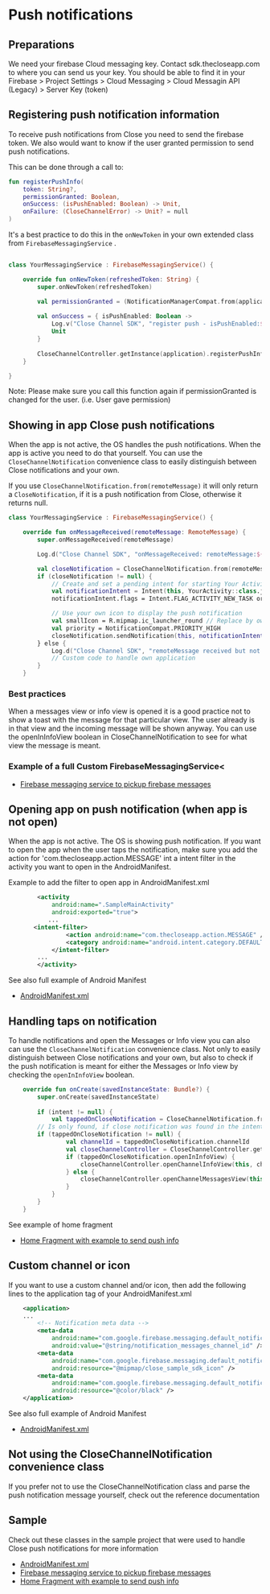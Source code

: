 # Push notifications

## Preparations

We need your firebase Cloud messaging key. Contact sdk.thecloseapp.com to where you can send us your key.
You should be able to find it in your Firebase > Project Settings > Cloud Messaging > Cloud Messagin API (Legacy) > Server Key (token)

## Registering push notification information

To receive push notifications from Close you need to send the firebase token. We also would want to know if the user granted permission to send push notifications.

This can be done through a call to:

```kotlin
fun registerPushInfo(
    token: String?, 
    permissionGranted: Boolean, 
    onSuccess: (isPushEnabled: Boolean) -> Unit, 
    onFailure: (CloseChannelError) -> Unit? = null
)
```

It's a best practice to do this in the `onNewToken` in your own extended class from `FirebaseMessagingService` .

```kotlin

class YourMessagingService : FirebaseMessagingService() {

    override fun onNewToken(refreshedToken: String) {
        super.onNewToken(refreshedToken)

        val permissionGranted = (NotificationManagerCompat.from(application).areNotificationsEnabled())
        
        val onSuccess = { isPushEnabled: Boolean ->
            Log.v("Close Channel SDK", "register push - isPushEnabled:${isPushEnabled}")
            Unit
        }
        
        CloseChannelController.getInstance(application).registerPushInfo(refreshedToken, permissionGranted, onSuccess)
    }

}
```

Note: Please make sure you call this function again if permissionGranted is changed for the user. (i.e. User gave permission)


## Showing in app Close push notifications

When the app is not active, the OS handles the push notifications. When the app is active you need to do that yourself. You can use the `CloseChannelNotification` convenience class to easily distinguish between Close notifications and your own.

If you use `CloseChannelNotification.from(remoteMessage)` it will only return a `CloseNotification`, if it is a push notification from Close, otherwise it returns null. 

```kotlin
class YourMessagingService : FirebaseMessagingService() {

    override fun onMessageReceived(remoteMessage: RemoteMessage) {
        super.onMessageReceived(remoteMessage)

        Log.d("Close Channel SDK", "onMessageReceived: remoteMessage:${remoteMessage.notification}")

        val closeNotification = CloseChannelNotification.from(remoteMessage)
        if (closeNotification != null) {
            // Create and set a pending intent for starting Your Activity
            val notificationIntent = Intent(this, YourActivity::class.java) // replace activity with the activity you want to open
            notificationIntent.flags = Intent.FLAG_ACTIVITY_NEW_TASK or Intent.FLAG_ACTIVITY_CLEAR_TOP

            // Use your own icon to display the push notification
            val smallIcon = R.mipmap.ic_launcher_round // Replace by own icon
            val priority = NotificationCompat.PRIORITY_HIGH
            closeNotification.sendNotification(this, notificationIntent, smallIcon, priority)
        } else {
            Log.d("Close Channel SDK", "remoteMessage received but not a close notification")
            // Custom code to handle own application
        }
    }
```


### Best practices

When a messages view or info view is opened it is a good practice not to show a toast with the message for that particular view. The user already is in that view and the incoming message will be shown anyway. You can use the openInInfoView boolean in CloseChannelNotification to see for what view the message is meant.        

### Example of a full Custom FirebaseMessagingService<
* [Firebase messaging service to pickup firebase messages](../sample/CloseChannelSample/app/src/main/java/com/thecloseapp/closechannelsample/CloseSampleFirebaseMessagingService.kt)


## Opening app on push notification (when app is not open)

When the app is not active. The OS is showing push notification. If you want to open the app when the user taps the notification, make sure you add the action for 'com.thecloseapp.action.MESSAGE' int a intent filter in the activity you want to open in the AndroidManifest.

Example to add the filter to open app in AndroidManifest.xml

```xml
        <activity
            android:name=".SampleMainActivity"
            android:exported="true">
           ...
	   <intent-filter>
                <action android:name="com.thecloseapp.action.MESSAGE" />
                <category android:name="android.intent.category.DEFAULT" />
            </intent-filter>
	    ...
        </activity>
```
See also full example of Android Manifest
* [AndroidManifest.xml](../sample/CloseChannelSample/app/src/main/AndroidManifest.xml)

## Handling taps on notification

To handle notifications and open the Messages or Info view you can also can use the `CloseChannelNotification` convenience class. Not only to easily distinguish between Close notifications and your own, but also to check if the push notification is meant for either the Messages or Info view by checking the `openInInfoView` boolean.

```kotlin
    override fun onCreate(savedInstanceState: Bundle?) {
        super.onCreate(savedInstanceState)
	
        if (intent != null) {
            val tappedOnCloseNotification = CloseChannelNotification.from(intent)
	    // Is only found, if close notification was found in the intent
	    if (tappedOnCloseNotification != null) {
                val channelId = tappedOnCloseNotification.channelId
                val closeChannelController = CloseChannelController.getInstance(application)
                if (tappedOnCloseNotification.openInInfoView) {
                    closeChannelController.openChannelInfoView(this, channelId)
                } else {
                    closeChannelController.openChannelMessagesView(this, channelId)
                }
            }
        }
    }

```
See example of home fragment
* [Home Fragment with example to send push info](../sample/CloseChannelSample/app/src/main/java/com/thecloseapp/closechannelsample/ui/home/HomeFragment.kt) 

## Custom channel or icon

If you want to use a custom channel and/or icon, then add the following lines to the application tag of your AndroidManifest.xml

```xml
    <application>
	...
        <!-- Notification meta data -->
        <meta-data
            android:name="com.google.firebase.messaging.default_notification_channel_id"
            android:value="@string/notification_messages_channel_id" />
        <meta-data
            android:name="com.google.firebase.messaging.default_notification_icon"
            android:resource="@mipmap/close_sample_sdk_icon" />
        <meta-data
            android:name="com.google.firebase.messaging.default_notification_color"
            android:resource="@color/black" />
    </application>
```

See also full example of Android Manifest
* [AndroidManifest.xml](../sample/CloseChannelSample/app/src/main/AndroidManifest.xml)

## Not using the CloseChannelNotification convenience class

If you prefer not to use the CloseChannelNotification class and parse the push notification message yourself, check out the reference documentation

## Sample

Check out these classes in the sample project that were used to handle Close push notifications for more information 
* [AndroidManifest.xml](../sample/CloseChannelSample/app/src/main/AndroidManifest.xml)
* [Firebase messaging service to pickup firebase messages](../sample/CloseChannelSample/app/src/main/java/com/thecloseapp/closechannelsample/CloseSampleFirebaseMessagingService.kt)
* [Home Fragment with example to send push info](../sample/CloseChannelSample/app/src/main/java/com/thecloseapp/closechannelsample/ui/home/HomeFragment.kt) 

